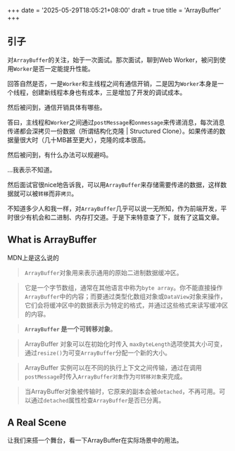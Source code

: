 +++
date = '2025-05-29T18:05:21+08:00'
draft = true
title = 'ArrayBuffer'
+++

## 引子

对`ArrayBuffer`的关注，始于一次面试。那次面试，聊到Web Worker，被问到使用`Worker`是否一定能提升性能。

回答自然是否，一是`Worker`和主线程之间有通信开销，二是因为`Worker`本身是一个线程，创建新线程本身也有成本，三是增加了开发的调试成本。

然后被问到，通信开销具体有哪些。

答曰，主线程和`Worker`之间通过`postMessage`和`onmessage`来传递消息，每次消息传递都会深拷贝一份数据（所谓结构化克隆 | Structured Clone）。如果传递的数据量很大时（几十MB甚至更大），克隆的成本很高。

然后被问到，有什么办法可以规避吗。

...我表示不知道。

然后面试官很nice地告诉我，可以用`ArrayBuffer`来存储需要传递的数据，这样数据就可以被`转移`而非`拷贝`。

不知道多少人和我一样，对`ArrayBuffer`几乎可以说一无所知，作为前端开发，平时很少有机会和二进制、内存打交道。于是下来特意查了下，就有了这篇文章。

## What is ArrayBuffer

MDN上是这么说的

> `ArrayBuffer`对象用来表示通用的原始二进制数据缓冲区。

> 它是一个字节数组，通常在其他语言中称为`byte array`。你不能直接操作`ArrayBuffer`中的内容；而要通过类型化数组对象或`DataView`对象来操作，它们会将缓冲区中的数据表示为特定的格式，并通过这些格式来读写缓冲区的内容。

> **`ArrayBuffer` 是一个可转移对象**。

> ArrayBuffer 对象可以在初始化时传入 `maxByteLength`选项使其大小可变，通过`resize()`为可变`ArrayBuffer`分配一个新的大小。

> ArrayBuffer 实例可以在不同的执行上下文之间传输，通过在调用`postMessage`时传入`ArrayBuffer对象`作为`可转移对象`来完成。

> 当ArrayBuffer对象被传输时，它原来的副本会被`detached`，不再可用。可以通过`detached`属性检查`ArrayBuffer`是否已分离。

## A Real Scene

让我们来搭一个舞台，看一下ArrayBuffer在实际场景中的用法。

